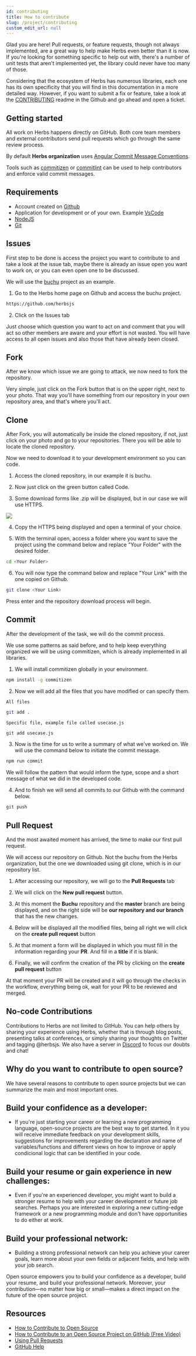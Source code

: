 ```yaml
---
id: contributing
title: How to contribute
slug: /project/contributing
custom_edit_url: null
---
```


Glad you are here! Pull requests, or feature requests, though not always implemented, are a great way to help make Herbs even better than it is now. If you're looking for something specific to help out with, there's a number of unit tests that aren't implemented yet, the library could never have too many of those. 

Considering that the ecosystem of Herbs has numerous libraries, each one has its own specificity that you will find in this documentation in a more detailed way. 
However, if you want to submit a fix or feature, take a look at the [CONTRIBUTING](https://github.com/herbsjs/herbs/blob/main/.github/CONTRIBUTING.md) readme in the Github and go ahead and open a ticket.

## Getting started
All work on Herbs happens directly on GitHub. Both core team members and external contributors send pull requests which go through the same review process.


By default **Herbs organization** uses [Angular Commit Message Conventions](https://github.com/angular/angular/blob/master/CONTRIBUTING.md#-commit-message-format).

Tools such as [commitizen](https://github.com/commitizen/cz-cli) or [commitlint](https://github.com/conventional-changelog/commitlint) can be used to help contributors and enforce valid commit messages.

## Requirements

- Account created on [Github](https://github.com/signup)
- Application for development or of your own. Example [VsCode](https://code.visualstudio.com/download)
- [NodeJS](https://nodejs.org/en/download/package-manager/)
- [Git](https://github.com/git-guides/install-git)

## Issues
First step to be done is access the project you want to contribute to and take a look at the issue tab, maybe there is already an issue open you want to work on, or you can even open one to be discussed.

We will use the [buchu](https://github.com/herbsjs/buchu) project as an example.

1. Go to the Herbs home page on Github and access the buchu project.
```sh
https://github.com/herbsjs
```
2. Click on the Issues tab

Just choose which question you want to act on and comment that you will act so other members are aware and your effort is not wasted.
You will have access to all open issues and also those that have already been closed.

## Fork
After we know which issue we are going to attack, we now need to fork the repository.

Very simple, just click on the Fork button that is on the upper right, next to your photo.
That way you'll have something from our repository in your own repository area, and that's where you'll act.

## Clone
After Fork, you will automatically be inside the cloned repository, if not, just click on your photo and go to your repositories. There you will be able to locate the cloned repository.

Now we need to download it to your development environment so you can code.

1. Access the cloned repository, in our example it is buchu.

2. Now just click on the green button called Code.

3. Some download forms like .zip will be displayed, but in our case we will use HTTPS.

![](../../static/img/example_code_download.png)

4. Copy the HTTPS being displayed and open a terminal of your choice.

5. With the terminal open, access a folder where you want to save the project using the command below and replace "Your Folder" with the desired folder.
```sh
cd <Your Folder>
```

6. You will now type the command below and replace "Your Link" with the one copied on Github.
```sh
git clone <Your Link>
```
Press enter and the repository download process will begin.

## Commit
After the development of the task, we will do the commit process.

We use some patterns as said before, and to help keep everything organized we will be using commitizen, which is already implemented in all libraries.

1. We will install commitizen globally in your environment.
```sh
npm install -g commitizen
```

2. Now we will add all the files that you have modified or can specify them.

`All files`
```sh
git add .
```
`Specific file, example file called usecase.js`
```sh
git add usecase.js
```

3. Now is the time for us to write a summary of what we've worked on. We will use the command below to initiate the commit message.

```sh
npm run commit
```

We will follow the pattern that would inform the type, scope and a short message of what we did in the developed code.

4. And to finish we will send all commits to our Github with the command below.

```sh
git push
```

## Pull Request

And the most awaited moment has arrived, the time to make our first pull request.

We will access our repository on Github. Not the buchu from the Herbs organization, but the one we downloaded using git clone, which is in our repository list.

1. After accessing our repository, we will go to the **Pull Requests** tab

2. We will click on the **New pull request** button.

3. At this moment the **Buchu** repository and the **master** branch are being displayed, and on the right side will be **our repository and our branch** that has the new changes.

4. Below will be displayed all the modified files, being all right we will click on the **create pull request** button

5. At that moment a form will be displayed in which you must fill in the information regarding your **PR**. And fill in a **title** if it is blank.

6. Finally, we will confirm the creation of the PR by clicking on the **create pull request** button

At that moment your PR will be created and it will go through the checks in the workflow, everything being ok, wait for your PR to be reviewed and merged.

## No-code Contributions
Contributions to Herbs are not limited to GitHub. You can help others by sharing your experience using Herbs, whether that is through blog posts, presenting talks at conferences, or simply sharing your thoughts on Twitter and tagging @herbsjs. We also have a server in [Discord](https://discord.com/invite/e3cQ66KDv5) to focus our doubts and chat!

## Why do you want to contribute to open source?
We have several reasons to contribute to open source projects but we can summarize the main and most important ones.
## Build your confidence as a developer:
  - If you're just starting your career or learning a new programming language, open-source projects are the best way to get started. In it you will receive immediate feedback on your development skills, suggestions for improvements regarding the declaration and name of variables/functions and different views on how to improve or apply condicional logic that can be identified in your code.
## Build your resume or gain experience in new challenges:
  - Even if you're an experienced developer, you might want to build a stronger resume to help with your career development or future job searches. Perhaps you are interested in exploring a new cutting-edge framework or a new programming module and don't have opportunities to do either at work.
## Build your professional network:
  - Building a strong professional network can help you achieve your career goals, learn more about your own fields or adjacent fields, and help with your job search.

Open source empowers you to build your confidence as a developer, build your resume, and build your professional network. Moreover, your contribution—no matter how big or small—makes a direct impact on the future of the open source project. 

## Resources

- [How to Contribute to Open Source](https://opensource.guide/how-to-contribute/)
- [How to Contribute to an Open Source Project on GitHub (Free Video)](https://app.egghead.io/playlists/how-to-contribute-to-an-open-source-project-on-github)
- [Using Pull Requests](https://help.github.com/articles/about-pull-requests/)
- [GitHub Help](https://help.github.com)
